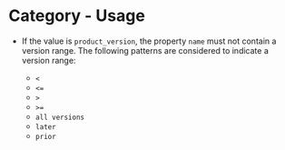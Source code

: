 # Category - Usage

* If the value is `product_version`, the property `name` must not contain a version range.
  The following patterns are considered to indicate a version range:

  * `<`
  * `<=`
  * `>`
  * `>=`
  * `all versions`
  * `later`
  * `prior`
